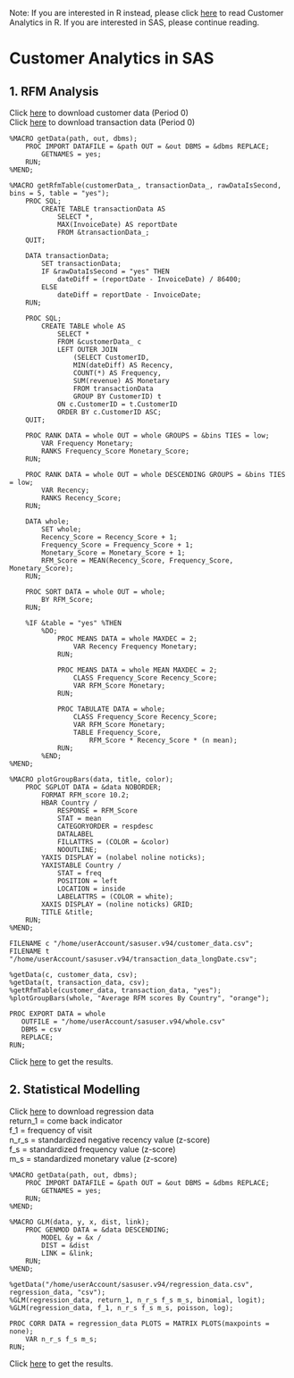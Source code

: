 Note: If you are interested in R instead, please click [here](https://github.com/maxleungtszchun/customerAnalytics) to read Customer Analytics in R. If you are interested in SAS, please continue reading.

# Customer Analytics in SAS
## 1. RFM Analysis
Click [here](https://drive.google.com/file/d/1xDuSTrjgy4JhtTae900DtdaKTWLfcs66/view?usp=sharing) to download customer data (Period 0) <br/>
Click [here](https://drive.google.com/file/d/1-0bqUvNFnQTbTI7hzfgAZQHUub_1-JY0/view?usp=sharing) to download transaction data (Period 0)
```SAS
%MACRO getData(path, out, dbms);
	PROC IMPORT DATAFILE = &path OUT = &out DBMS = &dbms REPLACE;
		GETNAMES = yes;
	RUN;
%MEND;

%MACRO getRfmTable(customerData_, transactionData_, rawDataIsSecond, bins = 5, table = "yes");
	PROC SQL;
		CREATE TABLE transactionData AS
			SELECT *,
			MAX(InvoiceDate) AS reportDate
			FROM &transactionData_;
	QUIT;
	
	DATA transactionData;
		SET transactionData;
		IF &rawDataIsSecond = "yes" THEN
			dateDiff = (reportDate - InvoiceDate) / 86400;
		ELSE
			dateDiff = reportDate - InvoiceDate;
	RUN;
	
	PROC SQL;
		CREATE TABLE whole AS
			SELECT *
			FROM &customerData_ c
			LEFT OUTER JOIN
				(SELECT CustomerID,
				MIN(dateDiff) AS Recency,
				COUNT(*) AS Frequency,
				SUM(revenue) AS Monetary
				FROM transactionData
				GROUP BY CustomerID) t
			ON c.CustomerID = t.CustomerID
			ORDER BY c.CustomerID ASC;
	QUIT;
	
	PROC RANK DATA = whole OUT = whole GROUPS = &bins TIES = low;
		VAR Frequency Monetary;
		RANKS Frequency_Score Monetary_Score;
	RUN;
	
	PROC RANK DATA = whole OUT = whole DESCENDING GROUPS = &bins TIES = low;
		VAR Recency;
		RANKS Recency_Score;
	RUN;
	
	DATA whole;
		SET whole;
		Recency_Score = Recency_Score + 1;
		Frequency_Score = Frequency_Score + 1;
		Monetary_Score = Monetary_Score + 1;
		RFM_Score = MEAN(Recency_Score, Frequency_Score, Monetary_Score);
	RUN;
	
	PROC SORT DATA = whole OUT = whole;
		BY RFM_Score;
	RUN;
	
	%IF &table = "yes" %THEN
		%DO;
			PROC MEANS DATA = whole MAXDEC = 2;
				VAR Recency Frequency Monetary;
			RUN;
			
			PROC MEANS DATA = whole MEAN MAXDEC = 2;
				CLASS Frequency_Score Recency_Score;
				VAR RFM_Score Monetary;
			RUN;
			
			PROC TABULATE DATA = whole;
				CLASS Frequency_Score Recency_Score;
				VAR RFM_Score Monetary;
				TABLE Frequency_Score,
					RFM_Score * Recency_Score * (n mean);
			RUN;
		%END;
%MEND;

%MACRO plotGroupBars(data, title, color);
	PROC SGPLOT DATA = &data NOBORDER;
		FORMAT RFM_score 10.2;
		HBAR Country /
			RESPONSE = RFM_Score
			STAT = mean
			CATEGORYORDER = respdesc
			DATALABEL
			FILLATTRS = (COLOR = &color)
			NOOUTLINE;
		YAXIS DISPLAY = (nolabel noline noticks);
		YAXISTABLE Country /
			STAT = freq
			POSITION = left
			LOCATION = inside
			LABELATTRS = (COLOR = white);
		XAXIS DISPLAY = (noline noticks) GRID;
		TITLE &title;
	RUN;
%MEND;

FILENAME c "/home/userAccount/sasuser.v94/customer_data.csv";
FILENAME t "/home/userAccount/sasuser.v94/transaction_data_longDate.csv";

%getData(c, customer_data, csv);	
%getData(t, transaction_data, csv);
%getRfmTable(customer_data, transaction_data, "yes");
%plotGroupBars(whole, "Average RFM scores By Country", "orange");

PROC EXPORT DATA = whole
   OUTFILE = "/home/userAccount/sasuser.v94/whole.csv" 
   DBMS = csv
   REPLACE;
RUN;
```
Click [here](https://maxleungtszchun.github.io/rfm-results) to get the results.

## 2. Statistical Modelling
Click [here](https://drive.google.com/file/d/1ZXElhRIbISSyisJIFKaDgtNcnPAyTFbv/view?usp=sharing) to download regression data <br/>
return_1 = come back indicator <br/>
f_1 = frequency of visit <br/>
n_r_s = standardized negative recency value (z-score) <br/>
f_s = standardized frequency value (z-score) <br/>
m_s = standardized monetary value (z-score)
```SAS
%MACRO getData(path, out, dbms);
	PROC IMPORT DATAFILE = &path OUT = &out DBMS = &dbms REPLACE;
		GETNAMES = yes;
	RUN;
%MEND;

%MACRO GLM(data, y, x, dist, link);
	PROC GENMOD DATA = &data DESCENDING;
		MODEL &y = &x /
		DIST = &dist
		LINK = &link;
	RUN;
%MEND;

%getData("/home/userAccount/sasuser.v94/regression_data.csv", regression_data, "csv");
%GLM(regression_data, return_1, n_r_s f_s m_s, binomial, logit);
%GLM(regression_data, f_1, n_r_s f_s m_s, poisson, log);

PROC CORR DATA = regression_data PLOTS = MATRIX PLOTS(maxpoints = none);
	VAR n_r_s f_s m_s;
RUN;
```
Click [here](https://maxleungtszchun.github.io/glm-results) to get the results.
